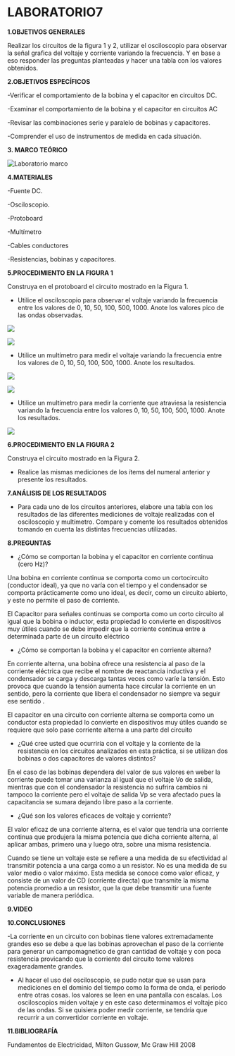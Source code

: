 # LABORATORIO7

**1.OBJETIVOS GENERALES**

Realizar los circuitos de la figura 1 y 2, utilizar el osciloscopio para observar la señal grafica del voltaje y corriente variando la frecuencia. Y en base a eso responder las preguntas planteadas y hacer una tabla con los valores obtenidos. 

**2.OBJETIVOS ESPECÍFICOS**

-Verificar el comportamiento de la bobina y el capacitor en circuitos DC.

-Examinar el comportamiento de la bobina y el capacitor en circuitos AC

-Revisar las combinaciones serie y paralelo de bobinas y capacitores.

-Comprender el uso de instrumentos de medida en cada situación.

**3. MARCO TEÓRICO**



![Laboratorio marco](https://user-images.githubusercontent.com/84397282/131290279-f2485822-5c13-4485-8aa6-f89f76c74d30.jpg)


**4.MATERIALES**

-Fuente DC.

-Osciloscopio.

-Protoboard

-Multímetro

-Cables conductores

-Resistencias, bobinas y capacitores.

**5.PROCEDIMIENTO EN LA FIGURA 1**

Construya en el protoboard el circuito mostrado en la Figura 1.

- Utilice el osciloscopio para observar el voltaje variando la frecuencia entre los valores de 0, 10, 50, 100, 500, 1000. Anote los valores pico de las ondas observadas.

![](https://user-images.githubusercontent.com/84998013/131280341-e0aeb161-d02f-4223-b93f-c0f4284fbe64.png)

![](https://user-images.githubusercontent.com/84998013/131280689-86bd6834-2816-4f3b-bcd8-91db835fcac2.png)

- Utilice un multímetro para medir el voltaje variando la frecuencia entre los valores de 0, 10, 50, 100, 500, 1000. Anote los resultados.

![](https://user-images.githubusercontent.com/84998013/131280495-ba0db69f-7b58-49a5-bbef-a88b139824d7.png)

![](https://user-images.githubusercontent.com/84998013/131280793-0cdd391a-a540-4467-9621-93deca8befec.png)

- Utilice un multímetro para medir la corriente que atraviesa la resistencia variando la frecuencia entre los valores 0, 10, 50, 100, 500, 1000. Anote los resultados.

![](https://user-images.githubusercontent.com/84998013/131282241-30961029-ddfe-449d-a361-63e184500a98.png)

**6.PROCEDIMIENTO EN LA FIGURA 2**

Construya el circuito mostrado en la Figura 2.

- Realice las mismas mediciones de los ítems del numeral anterior y presente los  resultados.


**7.ANÁLISIS DE LOS RESULTADOS**

- Para cada uno de los circuitos anteriores, elabore una tabla con los resultados de las diferentes mediciones de voltaje realizadas con el osciloscopio y multímetro. Compare y comente los resultados obtenidos tomando en cuenta las distintas frecuencias  utilizadas.



**8.PREGUNTAS**

- ¿Cómo se comportan la bobina y el capacitor en corriente continua (cero Hz)?


Una bobina en corriente continua se comporta como un cortocircuito (conductor ideal), ya que no varía con el tiempo y el condensador se comporta prácticamente como uno ideal, es decir, como un circuito abierto, y este no permite el paso de corriente.

El Capacitor para señales continuas se comporta como un corto circuito al igual que la bobina o inductor, esta propiedad lo convierte en dispositivos muy útiles cuando se debe impedir que la corriente continua entre a determinada parte de un circuito eléctrico


- ¿Cómo se comportan la bobina y el capacitor en corriente alterna?

En corriente alterna, una bobina ofrece una resistencia al paso de la corriente eléctrica que recibe el nombre de reactancia inductiva y el condensador se carga y descarga tantas veces como varíe la tensión. Esto provoca que cuando la tensión aumenta hace circular la corriente en un sentido, pero la corriente que libera el condensador no siempre va seguir ese sentido .

El capacitor en una circuito con corriente alterna se comporta como un conductor esta propiedad lo convierte en dispositivos muy útiles cuando se requiere que solo pase corriente alterna a una parte del circuito

- ¿Qué cree usted que ocurriría con el voltaje y la corriente de la resistencia en los circuitos analizados en esta práctica, si se utilizan dos bobinas o dos capacitores de valores  distintos?

En el caso de las bobinas dependera del valor de sus valores en weber la corriente puede tomar una varianza al igual que el voltaje Vo de salida, mientras que con el condensador la resistencia no sufrira cambios ni tampoco la corriente pero el voltaje de salida Vp se vera afectado pues la capacitancia se sumara dejando libre paso a la corriente.


- ¿Qué son los valores eficaces de voltaje y corriente?

El valor eficaz de una corriente alterna, es el valor que tendría una corriente continua que produjera la misma potencia que dicha corriente alterna, al aplicar ambas, primero una y luego otra, sobre una misma resistencia.

Cuando se tiene un voltaje este se refiere a una medida de su efectividad al transmitir potencia a una carga como a un resistor. No es una medida de su valor medio o valor máximo. Esta medida se conoce como valor eficaz, y consiste de un valor de CD (corriente directa) que transmite la misma potencia promedio a un resistor, que la que debe transmitir una fuente variable de manera periódica.


**9.VIDEO**

**10.CONCLUSIONES**

-La corriente en un circuito con bobinas tiene valores extremadamente grandes eso se debe a que las bobinas aprovechan el paso de la corriente para generar un campomagnetico de gran cantidad de voltaje y con poca resistencia provicando que la corriente del circuito tome valores exageradamente grandes.

- Al hacer el uso del osciloscopio, se pudo notar que se usan para mediciones en el dominio del tiempo como la forma de onda, el periodo entre otras cosas. los valores se leen en una pantalla con escalas. Los osciloscopios miden voltaje y en este caso determinamos el voltaje pico de las ondas. Si se quisiera poder medir corriente, se tendría que recurrir a un convertidor corriente en voltaje.

**11.BIBLIOGRAFÍA**

Fundamentos de Electricidad, Milton Gussow, Mc Graw Hill 2008

















